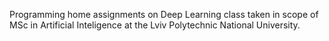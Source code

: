 Programming home assignments on Deep Learning class taken in scope of MSc in Artificial Inteligence at the Lviv Polytechnic National University.


